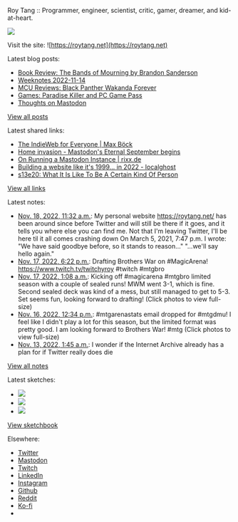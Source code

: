 Roy Tang :: Programmer, engineer, scientist, critic, gamer, dreamer, and kid-at-heart.

![](https://roytang.net/static/img/profile.jpg)

Visit the site: ![https://roytang.net](https://roytang.net)

Latest blog posts:

- [Book Review: The Bands of Mourning by Brandon Sanderson](https://roytang.net/2022/11/bands-of-mourning/)
- [Weeknotes 2022-11-14](https://roytang.net/2022/11/weeknotes-11-14/)
- [MCU Reviews: Black Panther Wakanda Forever](https://roytang.net/2022/11/wakanda-forever/)
- [Games: Paradise Killer and PC Game Pass](https://roytang.net/2022/11/paradise-killer/)
- [Thoughts on Mastodon](https://roytang.net/2022/11/mastodon/)

[View all posts](https://roytang.net/blog)

Latest shared links:

- [The IndieWeb for Everyone | Max Böck](https://roytang.net/2022/11/3add50663822a558f0f50254d47797ef/)
- [Home invasion - Mastodon&#x27;s Eternal September begins](https://roytang.net/2022/11/da495457158f4d8cbe2af62dde01c082/)
- [On Running a Mastodon Instance | rixx.de](https://roytang.net/2022/11/477b7ba06c4f9d068d643836ce9b99f9/)
- [Building a website like it&#x27;s 1999... in 2022 - localghost](https://roytang.net/2022/11/dc4c895966e1e7ecd36105672ea16fee/)
- [s13e20: What It Is Like To Be A Certain Kind Of Person](https://roytang.net/2022/11/c266f32d3824e71f919217624bba7226/)

[View all links](https://roytang.net/links)

Latest notes:

- [Nov. 18, 2022, 11:32 a.m.](https://roytang.net/2022/11/1593447010408943616/): My personal website https://roytang.net/ has been around since before Twitter and will still be there if it goes, and it tells you where else you can find me. Not that I&#x27;m leaving Twitter, I&#x27;ll be here til it all comes crashing down On March 5, 2021, 7:47 p.m. I wrote: &quot;We have said goodbye before, so it stands to reason...&quot; &quot;...we&#x27;ll say hello again.&quot;
- [Nov. 17, 2022, 6:22 p.m.](https://roytang.net/2022/11/1593187852124557313/): Drafting Brothers War on #MagicArena! https://www.twitch.tv/twitchyroy #twitch #mtgbro
- [Nov. 17, 2022, 1:08 a.m.](https://roytang.net/2022/11/1592927603857723395/): Kicking off #magicarena #mtgbro limited season with a couple of sealed runs! MWM went 3-1, which is fine. Second sealed deck was kind of a mess, but still managed to get to 5-3. Set seems fun, looking forward to drafting! (Click photos to view full-size)
- [Nov. 16, 2022, 12:34 p.m.](https://roytang.net/2022/11/1592737800688140290/): #mtgarenastats email dropped for #mtgdmu! I feel like I didn&#x27;t play a lot for this season, but the limited format was pretty good. I am looking forward to Brothers War! #mtg (Click photos to view full-size)
- [Nov. 13, 2022, 1:45 a.m.](https://roytang.net/2022/11/68e5fb075549e229558962afdd9bb363/): I wonder if the Internet Archive already has a plan for if Twitter really does die

[View all notes](https://roytang.net/notes)

Latest sketches:


- ![](https://roytang.net/media/cache/f5/83/f583e6f8cabb768e013c3292f03b5274.jpg)
- ![](https://roytang.net/media/cache/dc/31/dc31bec42193147458f2e50c9a7fe4ac.jpg)
- ![](https://roytang.net/media/cache/73/2b/732bd4c80057609c59932ce77d753675.jpg)

[View sketchbook](https://roytang.net/albums/sketchbook)


Elsewhere:

- [Twitter](https://twitter.com/roytang)
- [Mastodon](https://indieweb.social/@roytang)
- [Twitch](https://twitch.tv/twitchyroy)
- [LinkedIn](https://www.linkedin.com/in/roytang)
- [Instagram](https://instagram.com/roytang0400)
- [Github](https://github.com/roytang)
- [Reddit](https://reddit.com/u/hungryroy)
- [Ko-fi](https://ko-fi.com/roytang)
- [](mailto:hello@roytang.net)